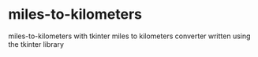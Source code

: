 # miles-to-kilometers
miles-to-kilometers with tkinter 
miles to kilometers converter written using the tkinter library
